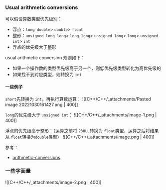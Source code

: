 ### Usual arithmetic conversions
可以假设算数类型优先级别：

- 浮点：`long double`> `double`> `float`
- 整形：`unsigned long long`> `long long`> `unsigned long`> `long`> `unsigned int`> `int`
- 浮点的优先级大于整形

usual arithmetic conversion 规则如下：

- 如果一个操作数的类型优先级高于另一个，则低优先级类型转化为高优先级的
- 如果找不到对应类型，则转换为 `int`

#### 一些例子
`short`先转换为 `int`，再执行算数运算：
![[C++/C++/_attachments/Pasted image 20221030161427.png | 400]]

`long`的优先级大于 `unsigned int`：
![[C++/C++/_attachments/image-1.png | 400]]


浮点的优先级高于整形：（运算之前将 `23ULL`转换为 `float`类型，运算之后将结果从 `float`转换为`double`类型）
![[C++/C++/_attachments/image.png | 400]]


参考：

- [arithmetic-conversions](https://www.learncpp.com/cpp-tutorial/arithmetic-conversions/)


### 一些字面量
![[C++/C++/_attachments/image-2.png | 400]]

